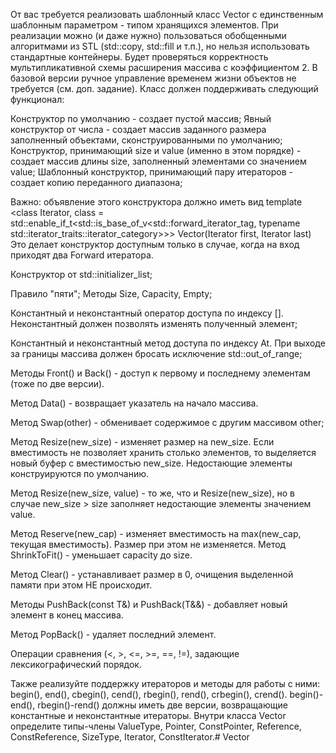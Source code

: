 От вас требуется реализовать шаблонный класс Vector с единственным шаблонным параметром - типом хранящихся элементов.
При реализации можно (и даже нужно) пользоваться обобщенными алгоритмами из STL (std::copy, std::fill и т.п.), но
нельзя использовать стандартные контейнеры. Будет проверяться корректность мультипликативной схемы расширения массива с
коэффициентом 2. В базовой версии ручное управление временем жизни объектов не требуется (см. доп. задание). Класс
должен поддерживать следующий функционал:

Конструктор по умолчанию - создает пустой массив;
Явный конструктор от числа - создает массив заданного размера заполненный объектами, сконструированными по умолчанию;
Конструктор, принимающий size и value (именно в этом порядке) - создает массив длины size, заполненный
элементами со значением value;
Шаблонный конструктор, принимающий пару итераторов - создает копию переданного диапазона;

Важно: объявление этого конструктора должно иметь вид
template <class Iterator, class = std::enable_if_t<std::is_base_of_v<std::forward_iterator_tag, typename std::iterator_traits<Iterator>::iterator_category>>>
Vector(Iterator first, Iterator last)
Это делает конструктор доступным только в случае, когда на вход приходят два Forward итератора.

Конструктор от std::initializer_list;

Правило "пяти";
Методы Size, Capacity, Empty;

Константный и неконстантный оператор доступа по индексу []. Неконстантный должен позволять изменять полученный
элемент;

Константный и неконстантный метод доступа по индексу At. При выходе за границы массива должен бросать исключение
std::out_of_range;

Методы Front() и Back() - доступ к первому и последнему элементам (тоже по две версии).

Метод Data() - возвращает указатель на начало массива.

Метод Swap(other) - обменивает содержимое с другим массивом other;

Метод Resize(new_size) - изменяет размер на new_size. Если вместимость не позволяет хранить столько элементов, то
выделяется новый буфер с вместимостью new_size. Недостающие элементы конструируются по умолчанию.

Метод Resize(new_size, value) - то же, что и Resize(new_size), но в случае new_size > size заполняет недостающие
элементы значением value.

Метод Reserve(new_cap) - изменяет вместимость на max(new_cap, текущая вместимость). Размер при этом не изменяется.
Метод ShrinkToFit() - уменьшает capacity до size.

Метод Clear() - устанавливает размер в 0, очищения выделенной памяти при этом НЕ происходит.

Методы PushBack(const T&) и PushBack(T&&) - добавляет новый элемент в конец массива.

Метод PopBack() - удаляет последний элемент.

Операции сравнения (<, >, <=, >=, ==, !=), задающие лексикографический порядок.

Также реализуйте поддержку итераторов и методы для работы с ними: begin(), end(), cbegin(), cend(), rbegin(), rend(),
crbegin(), crend(). begin()-end(), rbegin()-rend() должны иметь две версии, возвращающие константные и неконстантные
итераторы.
Внутри класса Vector определите типы-члены ValueType, Pointer, ConstPointer, Reference, ConstReference,
SizeType, Iterator, ConstIterator.# Vector

